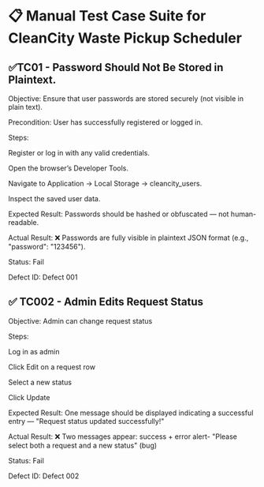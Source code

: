 # 📋 Manual Test Case Suite for CleanCity Waste Pickup Scheduler

## ✅TC01 - Password Should Not Be Stored in Plaintext.
Objective: Ensure that user passwords are stored securely (not visible in plain text).

Precondition: User has successfully registered or logged in.

Steps:

Register or log in with any valid credentials.

Open the browser’s Developer Tools.

Navigate to Application → Local Storage → cleancity_users.

Inspect the saved user data.

Expected Result:
Passwords should be hashed or obfuscated — not human-readable.

Actual Result:
❌ Passwords are fully visible in plaintext JSON format (e.g., "password": "123456").

Status: Fail

Defect ID: Defect 001

## ✅ TC002 - Admin Edits Request Status
Objective: Admin can change request status

Steps:

Log in as admin

Click Edit on a request row

Select a new status

Click Update

Expected Result: One message should be displayed indicating a successful entry — "Request status updated successfully!"

Actual Result: ❌ Two messages appear: success + error alert- "Please select both a request and a new status" (bug)

Status: Fail

Defect ID: Defect 002


